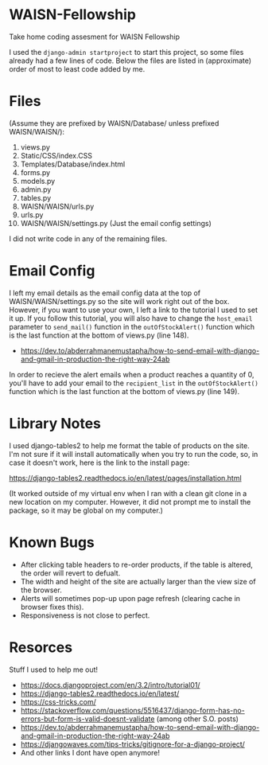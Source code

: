 # WAISN-Fellowship
Take home coding assesment for WAISN Fellowship

I used the `django-admin startproject` to start this project, so some files 
already had a few lines of code. Below the files are listed in (approximate)
order of most to least code added by me.

# Files 
(Assume they are prefixed by WAISN/Database/ unless prefixed WAISN/WAISN/):
   1. views.py
   2. Static/CSS/index.CSS
   3. Templates/Database/index.html
   4. forms.py
   5. models.py
   6. admin.py
   7. tables.py
   8. WAISN/WAISN/urls.py
   9. urls.py
   10. WAISN/WAISN/settings.py (Just the email config settings)

I did not write code in any of the remaining files.

# Email Config
I left my email details as the email config data at the top of WAISN/WAISN/settings.py so the site will work
right out of the box. However, if you want to use your own, I left a link 
to the tutorial I used to set it up. If you follow this tutorial, you will also have to change the `host_email` parameter to `send_mail()` function in the `outOfStockAlert()` function which is the last function at the bottom of 
views.py (line 148).
- https://dev.to/abderrahmanemustapha/how-to-send-email-with-django-and-gmail-in-production-the-right-way-24ab


In order to recieve the alert emails when a product reaches a quantity of 0, you'll have to add your email to the `recipient_list` in the `outOfStockAlert()` function which is the last function at the bottom of 
views.py (line 149).

# Library Notes
I used django-tables2 to help me format the table of products on the site. I'm not sure
if it will install automatically when you try to run the code, so, in case it doesn't work, here is the link to 
the install page:

https://django-tables2.readthedocs.io/en/latest/pages/installation.html

(It worked outside of my virtual env when I ran with a clean git clone in a new location on my computer. However, it did not prompt me to install the package, so it may be global on my computer.)

# Known Bugs
- After clicking table headers to re-order products, if the table is altered, the order will revert to defualt.
- The width and height of the site are actually larger than the view size of the browser.
- Alerts will sometimes pop-up upon page refresh (clearing cache in browser fixes this).
- Responsiveness is not close to perfect. 

# Resorces
Stuff I used to help me out!
- https://docs.djangoproject.com/en/3.2/intro/tutorial01/
- https://django-tables2.readthedocs.io/en/latest/
- https://css-tricks.com/
- https://stackoverflow.com/questions/5516437/django-form-has-no-errors-but-form-is-valid-doesnt-validate (among other S.O. posts)
- https://dev.to/abderrahmanemustapha/how-to-send-email-with-django-and-gmail-in-production-the-right-way-24ab
- https://djangowaves.com/tips-tricks/gitignore-for-a-django-project/
- And other links I dont have open anymore!
